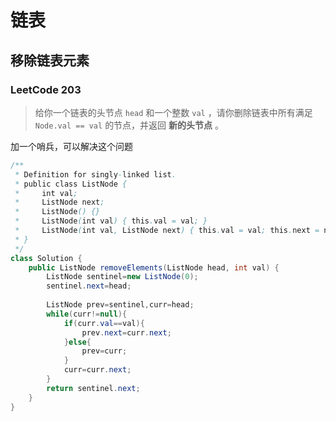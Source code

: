 # 链表

## 移除链表元素

### LeetCode 203

>给你一个链表的头节点 `head` 和一个整数 `val` ，请你删除链表中所有满足 `Node.val == val` 的节点，并返回 **新的头节点** 。

加一个哨兵，可以解决这个问题

```java
/**
 * Definition for singly-linked list.
 * public class ListNode {
 *     int val;
 *     ListNode next;
 *     ListNode() {}
 *     ListNode(int val) { this.val = val; }
 *     ListNode(int val, ListNode next) { this.val = val; this.next = next; }
 * }
 */
class Solution {
    public ListNode removeElements(ListNode head, int val) {
        ListNode sentinel=new ListNode(0);
        sentinel.next=head;
        
        ListNode prev=sentinel,curr=head;
        while(curr!=null){
            if(curr.val==val){
                prev.next=curr.next;
            }else{
                prev=curr;
            }
            curr=curr.next;
        }
        return sentinel.next;
    }
}
```

